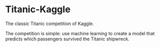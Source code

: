 # Titanic-Kaggle
The classic Titanic competition of Kaggle.

The competition is simple: use machine learning to create a model that predicts which passengers survived the Titanic shipwreck.
